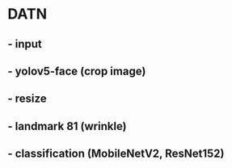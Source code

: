 # DATN
## - input
## - yolov5-face (crop image)
## - resize
## - landmark 81 (wrinkle)
## - classification (MobileNetV2, ResNet152)